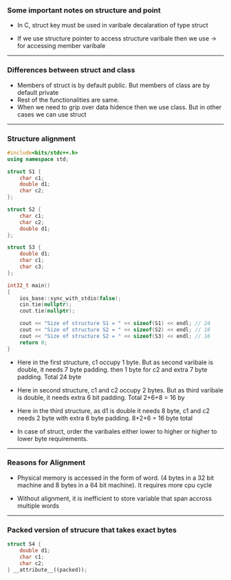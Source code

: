 ### Some important notes on structure and point

- In C, struct key must be used in varibale decalaration of type struct

- If we use structure pointer to access structure varibale then we use -> for accessing member varibale

---

### Differences between struct and class

- Members of struct is by default public. But members of class are by default private
- Rest of the functionalities are same.
- When we need to grip over data hidence then we use class. But in other cases we can use struct

---

### Structure alignment

```c++
#include<bits/stdc++.h>
using namespace std;

struct S1 {
	char c1;
	double d1;
	char c2;
};

struct S2 {
	char c1;
	char c2;
	double d1;
};

struct S3 {
	double d1;
	char c1;
	char c3;
};

int32_t main()
{
	ios_base::sync_with_stdio(false);
	cin.tie(nullptr);
	cout.tie(nullptr);

	cout << "Size of structure S1 = " << sizeof(S1) << endl; // 24
	cout << "Size of structure S2 = " << sizeof(S2) << endl; // 16
	cout << "Size of structure S2 = " << sizeof(S3) << endl; // 16
	return 0;
}
```

- Here in the first structure, c1 occupy 1 byte. But as second varibale is double, it needs 7 byte padding. then 1 byte for c2 and extra 7 byte padding. Total 24 byte

- Here in second structure, c1 and c2 occupy 2 bytes. But as third varibale is double, it needs extra 6 bit padding. Total 2+6+8 = 16 by

- Here in the third structure, as d1 is double it needs 8 byte, c1 and c2 needs 2 byte with extra 6 byte padding. 8+2+6 = 16 byte total
- In case of struct, order the varibales either lower to higher or higher to lower byte requirements.

---

### Reasons for Alignment

- Physical memory is accessed in the form of word. (4 bytes in a 32 bit machine and 8 bytes in a 64 bit machine). It requires more cpu cycle

- Without alignment, it is inefficient to store variable that span accross multiple words

---

### Packed version of strucure that takes exact bytes

```c++
struct S4 {
	double d1;
	char c1;
	char c2;
} __attribute__((packed));

```
